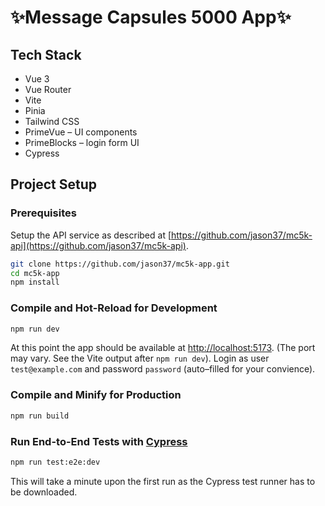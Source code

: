 # ✨Message Capsules 5000 App✨

## Tech Stack
- Vue 3
- Vue Router
- Vite
- Pinia
- Tailwind CSS
- PrimeVue – UI components
- PrimeBlocks – login form UI
- Cypress

## Project Setup

### Prerequisites
Setup the API service as described at [https://github.com/jason37/mc5k-api](https://github.com/jason37/mc5k-api).

```sh
git clone https://github.com/jason37/mc5k-app.git
cd mc5k-app
npm install
```

### Compile and Hot-Reload for Development

```sh
npm run dev
```
At this point the app should be available at [http://localhost:5173](http://localhost:5173). (The port may vary. See the Vite output after `npm run dev`).
Login as user `test@example.com` and password `password` (auto–filled for your convience). 

### Compile and Minify for Production

```sh
npm run build
```

### Run End-to-End Tests with [Cypress](https://www.cypress.io/)

```sh
npm run test:e2e:dev
```
This will take a minute upon the first run as the Cypress test runner has to be downloaded.

